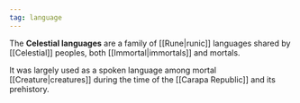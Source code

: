 ```yaml
---
tag: language 
---
```


The **Celestial languages** are a family of [[Rune|runic]] languages shared by [[Celestial]] peoples, both [[Immortal|immortals]] and mortals. 

It was largely used as a spoken language among mortal [[Creature|creatures]] during the time of the [[Carapa Republic]] and its prehistory.